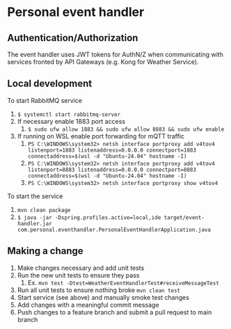 # Personal event handler

## Authentication/Authorization
The event handler uses JWT tokens for AuthN/Z when communicating with services fronted by API Gateways (e.g. Kong for Weather Service).

## Local development
To start RabbitMQ service
1. ```$ systemctl start rabbitmq-server```
2. If necessary enable 1883 port access
   1. ```$ sudo ufw allow 1883 && sudo ufw allow 8883 && sudo ufw enable```
3. If running on WSL enable port forwarding for mQTT traffic
   1. ```PS C:\WINDOWS\system32> netsh interface portproxy add v4tov4 listenport=1883 listenaddress=0.0.0.0 connectport=1883 connectaddress=$(wsl -d "Ubuntu-24.04" hostname -I)```
   2. ```PS C:\WINDOWS\system32> netsh interface portproxy add v4tov4 listenport=8883 listenaddress=0.0.0.0 connectport=8883 connectaddress=$(wsl -d "Ubuntu-24.04" hostname -I)```
   3. ```PS C:\WINDOWS\system32> netsh interface portproxy show v4tov4```

To start the service
1. ```mvn clean package```
2. ```$ java -jar -Dspring.profiles.active=local,ide target/event-handler.jar com.personal.eventhandler.PersonalEventHandlerApplication.java```

## Making a change
1. Make changes necessary and add unit tests
2. Run the new unit tests to ensure they pass
   1. Ex. ```mvn test -Dtest=WeatherEventHandlerTest#receiveMessageTest```
3. Run all unit tests to ensure nothing broke ```mvn clean test```
4. Start service (see above) and manually smoke test changes
5. Add changes with a meaningful commit message
6. Push changes to a feature branch and submit a pull request to main branch